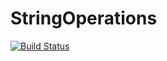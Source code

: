 # StringOperations
[![Build Status](https://travis-ci.org/thebestofal/StringOperations.svg?branch=master)](https://travis-ci.org/thebestofal/StringOperations)
